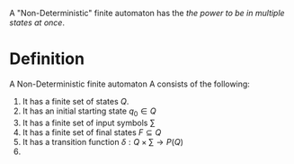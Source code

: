 A "Non-Deterministic" finite automaton has the *the power to be in multiple states at once*. 
# Definition
A Non-Deterministic finite automaton A consists of the following:
1. It has a finite set of states $Q$.
2. It has an initial starting state $q_0 \in Q$
3. It has a finite set of input symbols $\sum$
4. It has a finite set of final states $F \subseteq Q$
5. It has a transition function $\delta: Q \times \sum \rightarrow P(Q)$
6. 